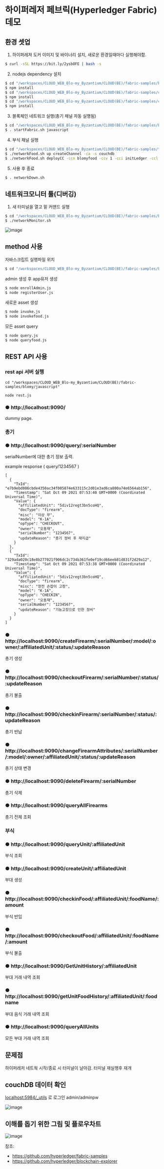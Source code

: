 
# 하이퍼레저 페브릭(Hyperledger Fabric) 데모
## 환경 셋업
1. 하이퍼레져 도커 이미지 및 바이너리 설치, 새로운 환경일때마다 실행해야함.
```bash
$ curl -sSL https://bit.ly/2ysbOFE | bash -s
```
2. nodejs dependency 설치
```bash
$ cd "/workspaces/CLOUD_WEB_Blo-my_Byzantium/CLOUD(BE)/fabric-samples/blomy/javascript"
$ npm install
$ cd "/workspaces/CLOUD_WEB_Blo-my_Byzantium/CLOUD(BE)/fabric-samples/chaincode/blomy/javascript"
$ npm install
$ cd "/workspaces/CLOUD_WEB_Blo-my_Byzantium/CLOUD(BE)/fabric-samples/chaincode/blomyfood/javascript"
$ npm install
```
3. 블록체인 네트워크 실행(총기 채널 자동 실행됨)
```bash
$ cd "/workspaces/CLOUD_WEB_Blo-my_Byzantium/CLOUD(BE)/fabric-samples/blomy"
$ . startFabric.sh javascript
```
4. 부식 채널 실행
```bash
$ cd "/workspaces/CLOUD_WEB_Blo-my_Byzantium/CLOUD(BE)/fabric-samples/test-network"
$ ./networkFood.sh up createChannel -ca -s couchdb
$ ./networkFood.sh deployCC -ccn blomyfood -ccv 1 -cci initLedger -ccl javascript -ccp ../chaincode/blomyfood/javascript
```
5. 사용 후 종료
```bash
$ . networkDown.sh
```

## 네트워크모니터 툴(디버깅)
1. 새 터미널을 열고 밑 커맨드 실행
```bash
$ cd "/workspaces/CLOUD_WEB_Blo-my_Byzantium/CLOUD(BE)/fabric-samples/blomy"
$ ./networkMonitor.sh
```
![image](https://user-images.githubusercontent.com/10104871/136693813-0f116e05-3dba-4a31-94d1-fab2bee221a5.png)


## method 사용
자바스크립트 실행파일 위치
```bash
$ cd "/workspaces/CLOUD_WEB_Blo-my_Byzantium/CLOUD(BE)/fabric-samples/blomy/javascript"
```
admin 생성 후 app유저 생성
```bash
$ node enrollAdmin.js
$ node registerUser.js
```
새로운 asset 생성
```bash
$ node invoke.js
$ node invokefood.js
```
모든 asset query
```bash
$ node query.js 
$ node queryfood.js
```
## REST API 사용
### rest api 서버 실행
```
cd "/workspaces/CLOUD_WEB_Blo-my_Byzantium/CLOUD(BE)/fabric-samples/blomy/javascript"
```
```
node rest.js
```
### ● http://localhost:9090/
dummy page.

### 총기

### ● http://localhost:9090/query/:serialNumber
serialNumber에 대한 총기 정보 출력.

example response ( query/1234567 )
```
[
  {
    "TxId": "e7b9ebd086cbde4350ac34f005874e633115c2d01e3ad6ca800a74e6564ab156",
    "Timestamp": "Sat Oct 09 2021 07:53:40 GMT+0000 (Coordinated Universal Time)",
    "Value": {
      "affiliatedUnit": "5div12regt3bn5coHQ",
      "docType": "firearm",
      "misc": "이상 무",
      "model": "K-1A",
      "opType": "CHECKOUT",
      "owner": "오동재",
      "serialNumber": "1234567",
      "updateReason": "총기 정비 후 재지급"
    }
  },
  {
    "TxId": "329ada020c18e8b277021f906dc2c734b361fe0ef19cd66eeb81d831f2d29a12",
    "Timestamp": "Sat Oct 09 2021 07:53:38 GMT+0000 (Coordinated Universal Time)",
    "Value": {
      "affiliatedUnit": "5div12regt3bn5coHQ",
      "docType": "firearm",
      "misc": "장전 손잡이 고장",
      "model": "K-1A",
      "opType": "CHECKIN",
      "owner": "오동재",
      "serialNumber": "1234567",
      "updateReason": "기능고장으로 인한 정비"
    }
  }
]
```
### ● http://localhost:9090/createFirearm/:serialNumber/:model/:owner/:affiliatedUnit/:status/:updateReason

총기 생성

### ● http://localhost:9090/checkoutFirearm/:serialNumber/:status/:updateReason

총기 불출

### ● http://localhost:9090/checkinFirearm/:serialNumber/:status/:updateReason

총기 반납

### ● http://localhost:9090/changeFirearmAttributes/:serialNumber/:model/:owner/:affiliatedUnit/:status/:updateReason

총기 상태 변경

### ● http://localhost:9090/deleteFirearm/:serialNumber

총기 삭제

### ● http://localhost:9090/queryAllFirearms

총기 전체 조회

### 부식 

### ● http://localhost:9090/queryUnit/:affiliatedUnit

부식 조회

### ● http://localhost:9090/createUnit/:affiliatedUnit

부대 생성

### ● http://localhost:9090/checkinFood/:affiliatedUnit/:foodName/:amount

부식 반입

### ● http://localhost:9090/checkoutFood/:affiliatedUnit/:foodName/:amount

부식 불출

### ● http://localhost:9090/GetUnitHistory/:affiliatedUnit

부대 거래 내역 조회 

### ● http://localhost:9090/getUnitFoodHistory/:affiliatedUnit/:foodname

부대 음식 거래 내역 조회

### ● http://localhost:9090/queryAllUnits

모든 부대 거래 내역 조회



## 문제점
하이퍼레저 네트웍 시작/종료 시 터미널이 날아감. 터미널 재실행후 재개

## couchDB 데이터 확인
[localhost:5984/_utils](localhost:5984/_utils) 로 로그인
admin/adminpw

![image](https://user-images.githubusercontent.com/10104871/135261417-f0914f35-0268-4165-8795-d988ae163089.png)

## 이해를 돕기 위한 그림 및 플로우차트

![image](https://user-images.githubusercontent.com/10104871/135603887-16943a4e-eff4-4667-b6f1-14a7b6ae1be2.png)

참조:
- https://github.com/hyperledger/fabric-samples
- https://github.com/hyperledger/blockchain-explorer
